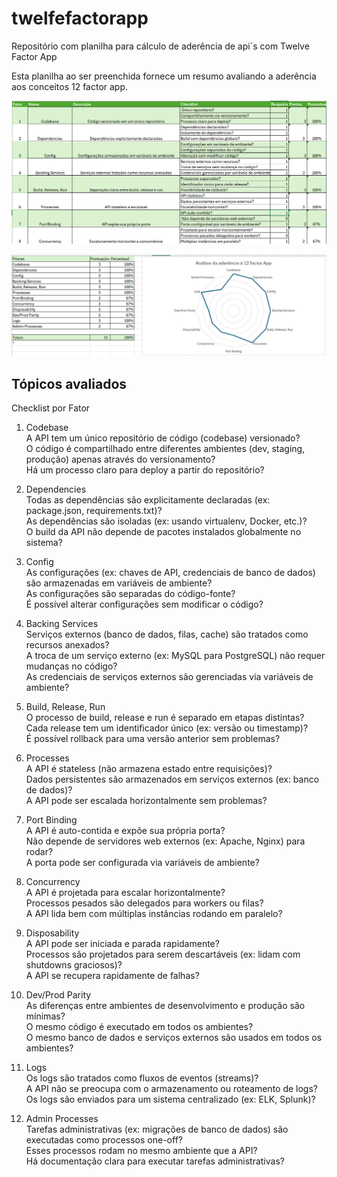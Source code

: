 # twelfefactorapp
Repositório com planilha para cálculo de aderência de api´s com Twelve Factor App

Esta planilha ao ser preenchida fornece um resumo avaliando a aderência aos conceitos 12 factor app.

![Questionário para preenchimento](img/checklist.png)


![Avaliação de aderência](img/resumo.png)

## Tópicos avaliados

Checklist por Fator
1. Codebase  
A API tem um único repositório de código (codebase) versionado?  
O código é compartilhado entre diferentes ambientes (dev, staging, produção) apenas através do versionamento?  
Há um processo claro para deploy a partir do repositório?  

2. Dependencies  
Todas as dependências são explicitamente declaradas (ex: package.json, requirements.txt)?  
As dependências são isoladas (ex: usando virtualenv, Docker, etc.)?  
O build da API não depende de pacotes instalados globalmente no sistema?  

3. Config  
As configurações (ex: chaves de API, credenciais de banco de dados) são armazenadas em variáveis de ambiente?  
As configurações são separadas do código-fonte?  
É possível alterar configurações sem modificar o código?  

4. Backing Services  
Serviços externos (banco de dados, filas, cache) são tratados como recursos anexados?  
A troca de um serviço externo (ex: MySQL para PostgreSQL) não requer mudanças no código?  
As credenciais de serviços externos são gerenciadas via variáveis de ambiente?  

5. Build, Release, Run  
O processo de build, release e run é separado em etapas distintas?  
Cada release tem um identificador único (ex: versão ou timestamp)?  
É possível rollback para uma versão anterior sem problemas?  

6. Processes  
A API é stateless (não armazena estado entre requisições)?  
Dados persistentes são armazenados em serviços externos (ex: banco de dados)?  
A API pode ser escalada horizontalmente sem problemas?  

7. Port Binding  
A API é auto-contida e expõe sua própria porta?  
Não depende de servidores web externos (ex: Apache, Nginx) para rodar?  
A porta pode ser configurada via variáveis de ambiente?  

8. Concurrency  
A API é projetada para escalar horizontalmente?  
Processos pesados são delegados para workers ou filas?  
A API lida bem com múltiplas instâncias rodando em paralelo?  

9. Disposability  
A API pode ser iniciada e parada rapidamente?  
Processos são projetados para serem descartáveis (ex: lidam com shutdowns graciosos)?  
A API se recupera rapidamente de falhas?  

10. Dev/Prod Parity  
As diferenças entre ambientes de desenvolvimento e produção são mínimas?  
O mesmo código é executado em todos os ambientes?  
O mesmo banco de dados e serviços externos são usados em todos os ambientes?  

11. Logs  
Os logs são tratados como fluxos de eventos (streams)?  
A API não se preocupa com o armazenamento ou roteamento de logs?  
Os logs são enviados para um sistema centralizado (ex: ELK, Splunk)?  

12. Admin Processes  
Tarefas administrativas (ex: migrações de banco de dados) são executadas como processos one-off?  
Esses processos rodam no mesmo ambiente que a API?  
Há documentação clara para executar tarefas administrativas?  